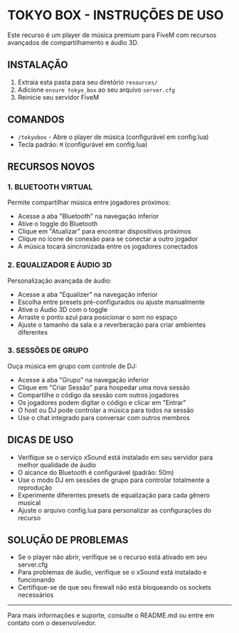 # TOKYO BOX - INSTRUÇÕES DE USO

Este recurso é um player de música premium para FiveM com recursos avançados de compartilhamento e áudio 3D.

## INSTALAÇÃO

1. Extraia esta pasta para seu diretório `resources/`
2. Adicione `ensure tokyo_box` ao seu arquivo `server.cfg`
3. Reinicie seu servidor FiveM

## COMANDOS

- `/tokyobox` - Abre o player de música (configurável em config.lua)
- Tecla padrão: `M` (configurável em config.lua)

## RECURSOS NOVOS

### 1. BLUETOOTH VIRTUAL

Permite compartilhar música entre jogadores próximos:

- Acesse a aba "Bluetooth" na navegação inferior
- Ative o toggle do Bluetooth
- Clique em "Atualizar" para encontrar dispositivos próximos
- Clique no ícone de conexão para se conectar a outro jogador
- A música tocará sincronizada entre os jogadores conectados

### 2. EQUALIZADOR E ÁUDIO 3D

Personalização avançada de áudio:

- Acesse a aba "Equalizer" na navegação inferior
- Escolha entre presets pré-configurados ou ajuste manualmente
- Ative o Áudio 3D com o toggle
- Arraste o ponto azul para posicionar o som no espaço
- Ajuste o tamanho da sala e a reverberação para criar ambientes diferentes

### 3. SESSÕES DE GRUPO

Ouça música em grupo com controle de DJ:

- Acesse a aba "Grupo" na navegação inferior
- Clique em "Criar Sessão" para hospedar uma nova sessão
- Compartilhe o código da sessão com outros jogadores
- Os jogadores podem digitar o código e clicar em "Entrar"
- O host ou DJ pode controlar a música para todos na sessão
- Use o chat integrado para conversar com outros membros

## DICAS DE USO

- Verifique se o serviço xSound está instalado em seu servidor para melhor qualidade de áudio
- O alcance do Bluetooth é configurável (padrão: 50m)
- Use o modo DJ em sessões de grupo para controlar totalmente a reprodução
- Experimente diferentes presets de equalização para cada gênero musical
- Ajuste o arquivo config.lua para personalizar as configurações do recurso

## SOLUÇÃO DE PROBLEMAS

- Se o player não abrir, verifique se o recurso está ativado em seu server.cfg
- Para problemas de áudio, verifique se o xSound está instalado e funcionando
- Certifique-se de que seu firewall não está bloqueando os sockets necessários

---

Para mais informações e suporte, consulte o README.md ou entre em contato com o desenvolvedor.